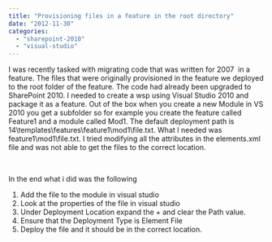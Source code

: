 ```yaml
---
title: "Provisioning files in a feature in the root directory"
date: "2012-11-30"
categories: 
  - "sharepoint-2010"
  - "visual-studio"
---
```


I was recently tasked with migrating code that was written for 2007  in a feature. The files that were originally provisioned in the feature we deployed to the root folder of the feature. The code had already been upgraded to SharePoint 2010. I needed to create a wsp using Visual Studio 2010 and package it as a feature. Out of the box when you create a new Module in VS 2010 you get a subfolder so for example you create the feature called Feature1 and a module called Mod1. The default deployment path is 14\\templates\\features\\feature1\\mod1\\file.txt. What I needed was feature1\\mod1\\file.txt. I tried modifying all the attributes in the elements.xml file and was not able to get the files to the correct location.

 

In the end what i did was the following

1. Add the file to the module in visual studio
2. Look at the properties of the file in visual studio
3. Under Deployment Location expand the + and clear the Path value.
4. Ensure that the Deployment Type is Element File
5. Deploy the file and it should be in the correct location.
